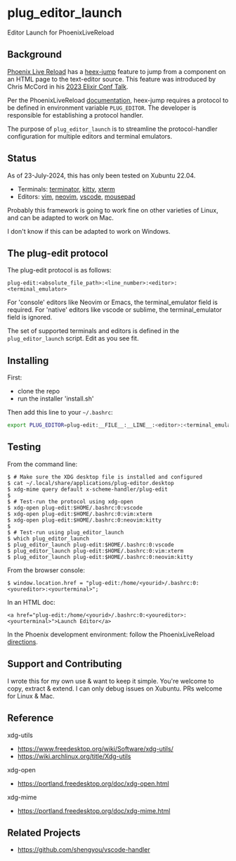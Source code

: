 # plug_editor_launch

Editor Launch for PhoenixLiveReload

## Background 

[Phoenix Live Reload][1] has a [heex-jump][2] feature to jump from a component
on an HTML page to the text-editor source. This feature was introduced by Chris
McCord in his [2023 Elixir Conf Talk][3].

Per the PhoenixLiveReload [documentation][2], heex-jump requires a protocol to
be defined in environment variable `PLUG_EDITOR`.  The developer is responsible
for establishing a protocol handler.

The purpose of `plug_editor_launch` is to streamline the protocol-handler
configuration for multiple editors and terminal emulators.

[1]: https://github.com/phoenixframework/phoenix_live_reload 
[2]: https://github.com/phoenixframework/phoenix_live_reload#jumping-to-heex-function-definitions 
[3]: https://www.youtube.com/watch?v=Ckgl9KO4E4M&t=1738s 

## Status

As of 23-July-2024, this has only been tested on Xubuntu 22.04.

- Terminals: [terminator][ttm], [kitty][tkt], [xterm][txt]
- Editors: [vim][evm], [neovim][env], [vscode][evs], [mousepad][emp]

Probably this framework is going to work fine on other varieties of Linux, and
can be adapted to work on Mac.  

I don't know if this can be adapted to work on Windows.

[ttm]: https://gnome-terminator.org 
[tkt]: https://sw.kovidgoyal.net/kitty 
[txt]: https://en.wikipedia.org/wiki/Xterm 
[evm]: https://www.vim.org/
[env]: https://neovim.io/ 
[evs]: https://code.visualstudio.com/ 
[emp]: https://en.wikipedia.org/wiki/Mousepad_(software) 

## The plug-edit protocol

The plug-edit protocol is as follows:

    plug-edit:<absolute_file_path>:<line_number>:<editor>:<terminal_emulator>

For 'console' editors like Neovim or Emacs, the terminal_emulator field is
required. For 'native' editors like vscode or sublime, the terminal_emulator
field is ignored.

The set of supported terminals and editors is defined in the
`plug_editor_launch` script.  Edit as you see fit.

## Installing 

First: 
- clone the repo 
- run the installer 'install.sh'

Then add this line to your `~/.bashrc`: 

```bash 
export PLUG_EDITOR=plug-edit:__FILE__:__LINE__:<editor>:<terminal_emulator>
```

## Testing 

From the command line: 

    $ # Make sure the XDG desktop file is installed and configured
    $ cat ~/.local/share/applications/plug-editor.desktop 
    $ xdg-mime query default x-scheme-handler/plug-edit 
    $
    $ # Test-run the protocol using xdg-open 
    $ xdg-open plug-edit:$HOME/.bashrc:0:vscode 
    $ xdg-open plug-edit:$HOME/.bashrc:0:vim:xterm 
    $ xdg-open plug-edit:$HOME/.bashrc:0:neovim:kitty 
    $
    $ # Test-run using plug_editor_launch
    $ which plug_editor_launch 
    $ plug_editor_launch plug-edit:$HOME/.bashrc:0:vscode 
    $ plug_editor_launch plug-edit:$HOME/.bashrc:0:vim:xterm 
    $ plug_editor_launch plug-edit:$HOME/.bashrc:0:neovim:kitty 

From the browser console: 

    $ window.location.href = "plug-edit:/home/<yourid>/.bashrc:0:<youreditor>:<yourterminal>";

In an HTML doc: 

    <a href="plug-edit:/home/<yourid>/.bashrc:0:<youreditor>:<yourterminal>">Launch Editor</a>

In the Phoenix development environment: follow the PhoenixLiveReload [directions][2].

## Support and Contributing

I wrote this for my own use & want to keep it simple.  You're welcome to copy,
extract & extend.  I can only debug issues on Xubuntu.  PRs welcome for Linux
& Mac.

## Reference 

xdg-utils 
- https://www.freedesktop.org/wiki/Software/xdg-utils/ 
- https://wiki.archlinux.org/title/Xdg-utils 

xdg-open 
- https://portland.freedesktop.org/doc/xdg-open.html 

xdg-mime 
- https://portland.freedesktop.org/doc/xdg-mime.html 

## Related Projects

- https://github.com/shengyou/vscode-handler


